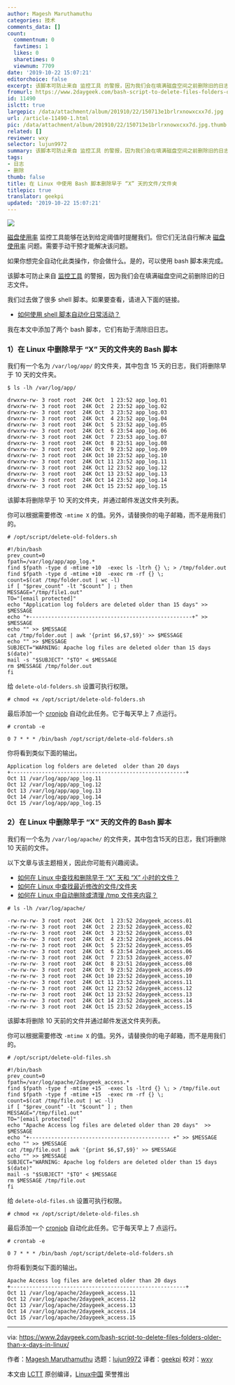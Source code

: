 ```yaml
---
author: Magesh Maruthamuthu
categories: 技术
comments_data: []
count:
  commentnum: 0
  favtimes: 1
  likes: 0
  sharetimes: 0
  viewnum: 7709
date: '2019-10-22 15:07:21'
editorchoice: false
excerpt: 该脚本可防止来自 监控工具 的警报，因为我们会在填满磁盘空间之前删除旧的日志文件。
fromurl: https://www.2daygeek.com/bash-script-to-delete-files-folders-older-than-x-days-in-linux/
id: 11490
islctt: true
largepic: /data/attachment/album/201910/22/150713e1brlrxnowxcxx7d.jpg
url: /article-11490-1.html
pic: /data/attachment/album/201910/22/150713e1brlrxnowxcxx7d.jpg.thumb.jpg
related: []
reviewer: wxy
selector: lujun9972
summary: 该脚本可防止来自 监控工具 的警报，因为我们会在填满磁盘空间之前删除旧的日志文件。
tags:
- 日志
- 删除
thumb: false
title: 在 Linux 中使用 Bash 脚本删除早于 “X” 天的文件/文件夹
titlepic: true
translator: geekpi
updated: '2019-10-22 15:07:21'
---
```


![](/data/attachment/album/201910/22/150713e1brlrxnowxcxx7d.jpg)


[磁盘使用率](https://www.2daygeek.com/linux-check-disk-usage-files-and-directories-folders-size-du-command/) 监控工具能够在达到给定阈值时提醒我们。但它们无法自行解决 [磁盘使用率](https://www.2daygeek.com/linux-check-disk-space-usage-df-command/) 问题。需要手动干预才能解决该问题。


如果你想完全自动化此类操作，你会做什么。是的，可以使用 bash 脚本来完成。


该脚本可防止来自 [监控工具](https://www.2daygeek.com/category/monitoring-tools/) 的警报，因为我们会在填满磁盘空间之前删除旧的日志文件。


我们过去做了很多 shell 脚本。如果要查看，请进入下面的链接。


* [如何使用 shell 脚本自动化日常活动？](https://www.2daygeek.com/category/shell-script/)


我在本文中添加了两个 bash 脚本，它们有助于清除旧日志。


### 1）在 Linux 中删除早于 “X” 天的文件夹的 Bash 脚本


我们有一个名为 `/var/log/app/` 的文件夹，其中包含 15 天的日志，我们将删除早于 10 天的文件夹。



```
$ ls -lh /var/log/app/

drwxrw-rw- 3 root root  24K Oct  1 23:52 app_log.01
drwxrw-rw- 3 root root  24K Oct  2 23:52 app_log.02
drwxrw-rw- 3 root root  24K Oct  3 23:52 app_log.03
drwxrw-rw- 3 root root  24K Oct  4 23:52 app_log.04
drwxrw-rw- 3 root root  24K Oct  5 23:52 app_log.05
drwxrw-rw- 3 root root  24K Oct  6 23:54 app_log.06
drwxrw-rw- 3 root root  24K Oct  7 23:53 app_log.07
drwxrw-rw- 3 root root  24K Oct  8 23:51 app_log.08
drwxrw-rw- 3 root root  24K Oct  9 23:52 app_log.09
drwxrw-rw- 3 root root  24K Oct 10 23:52 app_log.10
drwxrw-rw- 3 root root  24K Oct 11 23:52 app_log.11
drwxrw-rw- 3 root root  24K Oct 12 23:52 app_log.12
drwxrw-rw- 3 root root  24K Oct 13 23:52 app_log.13
drwxrw-rw- 3 root root  24K Oct 14 23:52 app_log.14
drwxrw-rw- 3 root root  24K Oct 15 23:52 app_log.15
```

该脚本将删除早于 10 天的文件夹，并通过邮件发送文件夹列表。


你可以根据需要修改 `-mtime X` 的值。另外，请替换你的电子邮箱，而不是用我们的。



```
# /opt/script/delete-old-folders.sh

#!/bin/bash
prev_count=0
fpath=/var/log/app/app_log.*
find $fpath -type d -mtime +10  -exec ls -ltrh {} \; > /tmp/folder.out
find $fpath -type d -mtime +10  -exec rm -rf {} \;
count=$(cat /tmp/folder.out | wc -l)
if [ "$prev_count" -lt "$count" ] ; then
MESSAGE="/tmp/file1.out"
TO="[email protected]"
echo "Application log folders are deleted older than 15 days" >> $MESSAGE
echo "+----------------------------------------------------+" >> $MESSAGE
echo "" >> $MESSAGE
cat /tmp/folder.out | awk '{print $6,$7,$9}' >> $MESSAGE
echo "" >> $MESSAGE
SUBJECT="WARNING: Apache log files are deleted older than 15 days $(date)"
mail -s "$SUBJECT" "$TO" < $MESSAGE
rm $MESSAGE /tmp/folder.out
fi
```

给 `delete-old-folders.sh` 设置可执行权限。



```
# chmod +x /opt/script/delete-old-folders.sh
```

最后添加一个 [cronjob](https://www.2daygeek.com/crontab-cronjob-to-schedule-jobs-in-linux/) 自动化此任务。它于每天早上 7 点运行。



```
# crontab -e

0 7 * * * /bin/bash /opt/script/delete-old-folders.sh
```

你将看到类似下面的输出。



```
Application log folders are deleted  older than 20 days
+--------------------------------------------------------+
Oct 11 /var/log/app/app_log.11
Oct 12 /var/log/app/app_log.12
Oct 13 /var/log/app/app_log.13
Oct 14 /var/log/app/app_log.14
Oct 15 /var/log/app/app_log.15
```

### 2）在 Linux 中删除早于 “X” 天的文件的 Bash 脚本


我们有一个名为 `/var/log/apache/` 的文件夹，其中包含15天的日志，我们将删除 10 天前的文件。


以下文章与该主题相关，因此你可能有兴趣阅读。


* [如何在 Linux 中查找和删除早于 “X” 天和 “X” 小时的文件？](https://www.2daygeek.com/how-to-find-and-delete-files-older-than-x-days-and-x-hours-in-linux/)
* [如何在 Linux 中查找最近修改的文件/文件夹](https://www.2daygeek.com/check-find-recently-modified-files-folders-linux/)
* [如何在 Linux 中自动删除或清理 /tmp 文件夹内容？](https://www.2daygeek.com/automatically-delete-clean-up-tmp-directory-folder-contents-in-linux/)



```
# ls -lh /var/log/apache/

-rw-rw-rw- 3 root root  24K Oct  1 23:52 2daygeek_access.01
-rw-rw-rw- 3 root root  24K Oct  2 23:52 2daygeek_access.02
-rw-rw-rw- 3 root root  24K Oct  3 23:52 2daygeek_access.03
-rw-rw-rw- 3 root root  24K Oct  4 23:52 2daygeek_access.04
-rw-rw-rw- 3 root root  24K Oct  5 23:52 2daygeek_access.05
-rw-rw-rw- 3 root root  24K Oct  6 23:54 2daygeek_access.06
-rw-rw-rw- 3 root root  24K Oct  7 23:53 2daygeek_access.07
-rw-rw-rw- 3 root root  24K Oct  8 23:51 2daygeek_access.08
-rw-rw-rw- 3 root root  24K Oct  9 23:52 2daygeek_access.09
-rw-rw-rw- 3 root root  24K Oct 10 23:52 2daygeek_access.10
-rw-rw-rw- 3 root root  24K Oct 11 23:52 2daygeek_access.11
-rw-rw-rw- 3 root root  24K Oct 12 23:52 2daygeek_access.12
-rw-rw-rw- 3 root root  24K Oct 13 23:52 2daygeek_access.13
-rw-rw-rw- 3 root root  24K Oct 14 23:52 2daygeek_access.14
-rw-rw-rw- 3 root root  24K Oct 15 23:52 2daygeek_access.15
```

该脚本将删除 10 天前的文件并通过邮件发送文件夹列表。


你可以根据需要修改 `-mtime X` 的值。另外，请替换你的电子邮箱，而不是用我们的。



```
# /opt/script/delete-old-files.sh

#!/bin/bash
prev_count=0
fpath=/var/log/apache/2daygeek_access.*
find $fpath -type f -mtime +15  -exec ls -ltrd {} \; > /tmp/file.out
find $fpath -type f -mtime +15  -exec rm -rf {} \;
count=$(cat /tmp/file.out | wc -l)
if [ "$prev_count" -lt "$count" ] ; then
MESSAGE="/tmp/file1.out"
TO="[email protected]"
echo "Apache Access log files are deleted older than 20 days"  >> $MESSAGE
echo "+--------------------------------------------- +" >> $MESSAGE
echo "" >> $MESSAGE
cat /tmp/file.out | awk '{print $6,$7,$9}' >> $MESSAGE
echo "" >> $MESSAGE
SUBJECT="WARNING: Apache log folders are deleted older than 15 days $(date)"
mail -s "$SUBJECT" "$TO" < $MESSAGE
rm $MESSAGE /tmp/file.out
fi
```

给 `delete-old-files.sh` 设置可执行权限。



```
# chmod +x /opt/script/delete-old-files.sh
```

最后添加一个 [cronjob](https://www.2daygeek.com/crontab-cronjob-to-schedule-jobs-in-linux/) 自动化此任务。它于每天早上 7 点运行。



```
# crontab -e

0 7 * * * /bin/bash /opt/script/delete-old-folders.sh
```

你将看到类似下面的输出。



```
Apache Access log files are deleted older than 20 days
+--------------------------------------------------------+
Oct 11 /var/log/apache/2daygeek_access.11
Oct 12 /var/log/apache/2daygeek_access.12
Oct 13 /var/log/apache/2daygeek_access.13
Oct 14 /var/log/apache/2daygeek_access.14
Oct 15 /var/log/apache/2daygeek_access.15
```



---


via: <https://www.2daygeek.com/bash-script-to-delete-files-folders-older-than-x-days-in-linux/>


作者：[Magesh Maruthamuthu](https://www.2daygeek.com/author/magesh/) 选题：[lujun9972](https://github.com/lujun9972) 译者：[geekpi](https://github.com/geekpi) 校对：[wxy](https://github.com/wxy)


本文由 [LCTT](https://github.com/LCTT/TranslateProject) 原创编译，[Linux中国](https://linux.cn/) 荣誉推出